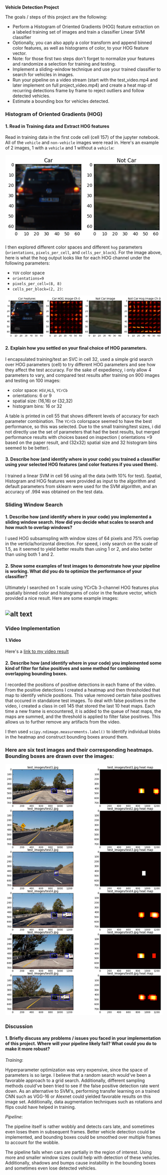 **Vehicle Detection Project**

The goals / steps of this project are the following:

* Perform a Histogram of Oriented Gradients (HOG) feature extraction on a labeled training set of images and train a classifier Linear SVM classifier
* Optionally, you can also apply a color transform and append binned color features, as well as histograms of color, to your HOG feature vector. 
* Note: for those first two steps don't forget to normalize your features and randomize a selection for training and testing.
* Implement a sliding-window technique and use your trained classifier to search for vehicles in images.
* Run your pipeline on a video stream (start with the test_video.mp4 and later implement on full project_video.mp4) and create a heat map of recurring detections frame by frame to reject outliers and follow detected vehicles.
* Estimate a bounding box for vehicles detected.

[//]: # (Image References)
[image1]: ./output_images/car_not_car.png
[image2]: ./output_images/hog_features.png
[image3]: ./output_images/hog_subsampling.jpg
[image5]: ./output_images/6_image_heatmap.png
[video1]: ./test.mp4

### Histogram of Oriented Gradients (HOG)

#### 1. Read in Training data and Extract HOG features

Read in training data in the first code cell (cell 157) of the jupyter notebook. All of the `vehicle` and `non-vehicle` images were read in. Here's an example of 2 images, 1 with a `vehicle` and 1 without a `vehicle`:

![alt text][image1]

I then explored different color spaces and different `hog` parameters (`orientations`, `pixels_per_cell`, and `cells_per_block`).  For the image above, here is what the hog output looks like for each HOG channel under the following parameters: 

- `YUV` color space 
- `orientations=9`
- `pixels_per_cell=(8, 8)`
- `cells_per_block=(2, 2)`:


![alt text][image2]

#### 2. Explain how you settled on your final choice of HOG parameters.

I encapsulated training/test an SVC in cell 32, used a simple grid search over HOG parameters (cell) to try different HOG parameters and see how they affect the test accuracy. For the sake of expediency, i only allow 4 parameters to vary, and compared test results after training on 900 images and testing on 100 images:

- color space: `HSV`,`HLS`, `YCrCb`
- orientations: 6 or 9
- spatial size: (16,16) or (32,32)
- histogram bins: 16 or 32

A table is printed in cell 55 that shows different levels of accuracy for each parameter combination. The `YCrCb` colorspace seemed to have the best performance, so this was selected. Due to the small training/test sizes, i did not directly use the set of parameters that had the best results, but merged performance results with choices based on inspection ( orientations =9 based on the paper result, and (32x32) spatial size and 32 histogram bins seemed to be better). 

#### 3. Describe how (and identify where in your code) you trained a classifier using your selected HOG features (and color features if you used them).

I trained a linear SVM in cell 56 using all the data (with 10% for test). Spatial, Histogram and HOG features were provided as input to the algorithm and default parameters from sklearn were used for the SVM algorithm, and an accuracy of .994 was obtained on the test data.

### Sliding Window Search

#### 1. Describe how (and identify where in your code) you implemented a sliding window search.  How did you decide what scales to search and how much to overlap windows?

I used HOG subsamspling with window sizes of 64 pixels and 75% overlap in the verticla/horizontal direction. For speed, i only search on the scale of 1.5, as it seemed to yield better results than using 1 or 2, and also better than using both 1 and 2.

#### 2. Show some examples of test images to demonstrate how your pipeline is working.  What did you do to optimize the performance of your classifier?

Ultimately I searched on 1 scale using YCrCb 3-channel HOG features plus spatially binned color and histograms of color in the feature vector, which provided a nice result.  Here are some example images:

![alt text][image3]
---

### Video Implementation

#### 1.Video
Here's a [link to my video result](./test.mp4)


#### 2. Describe how (and identify where in your code) you implemented some kind of filter for false positives and some method for combining overlapping bounding boxes.

I recorded the positions of positive detections in each frame of the video.  From the positive detections I created a heatmap and then thresholded that map to identify vehicle positions. This value removed certain false positives that occured in standalone test images. To deal with false positives in the video, i created a class in cell 145 that stored the last 10 heat maps. Each time a new frame is encountered, it is added to the queue of heat maps, the maps are summed, and the threshold is applied to filter false positives. This allows us to further remove any artifacts from the video.

I then used `scipy.ndimage.measurements.label()` to identify individual blobs in the heatmap and construct bounding boxes around them.  

### Here are six test images and their corresponding heatmaps. Bounding boxes are drawn over the images:

![alt text][image5]


### Discussion

#### 1. Briefly discuss any problems / issues you faced in your implementation of this project.  Where will your pipeline likely fail?  What could you do to make it more robust?

_Training_:

Hyperparameter optimization was very expensive, since the space of parameters is so large. I believe that a random search would've been a favorable approach to a grid search. Additionally, different sampling methods could've been tried to see if the false positive detection rate went down. As an alternative to SVM's, performing transfer learning on a trained CNN such as VGG-16 or Alexnet could yielded favorable results on this image set. Additionally, data augmentation techniques such as rotations and flips could have helped in training.

_Pipeline_:

The pipeline itself is rather wobbly and detects cars late, and sometimes even loses them in subsequent frames. Better vehicle detection could be implemented, and bounding boxes could be smoothed over multiple frames to account for the wobble.

The pipeline fails when cars are partially in the region of interest. Using more and smaller window sizes could help with detection of these vehicles. Additionally, shadows and bumps cause instability in the bounding boxes and sometimes even lose detected vehicles.

